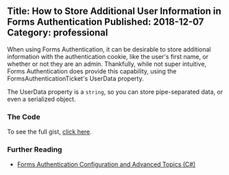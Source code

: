 ﻿Title: How to Store Additional User Information in Forms Authentication
Published: 2018-12-07
Category: professional
---
When using Forms Authentication, it can be desirable to store additional information with the authentication cookie, like the user's first name, or whether or not they are an admin. Thankfully, while not super intuitive, Forms Authentication does provide this capability, using the FormsAuthenticationTicket's UserData property.

The UserData property is a `string`, so you can store pipe-separated data, or even a serialized object.

### The Code

<script src="https://gist.github.com/dochoffiday/badfd41c4b1bc51971d00080d157943b.js"></script>

To see the full gist, [click here](https://gist.github.com/dochoffiday/badfd41c4b1bc51971d00080d157943b).


### Further Reading

* [Forms Authentication Configuration and Advanced Topics (C#)](https://docs.microsoft.com/en-us/aspnet/web-forms/overview/older-versions-security/introduction/forms-authentication-configuration-and-advanced-topics-cs#step-4-storing-additional-user-data-in-the-ticket)